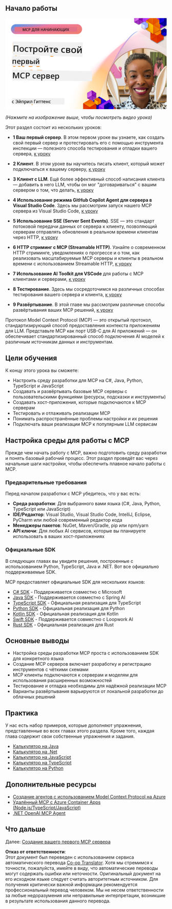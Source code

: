 <!--
CO_OP_TRANSLATOR_METADATA:
{
  "original_hash": "858362ce0118de3fec0f9114bf396101",
  "translation_date": "2025-08-18T13:19:38+00:00",
  "source_file": "03-GettingStarted/README.md",
  "language_code": "ru"
}
-->
## Начало работы  

[![Создайте свой первый MCP сервер](../../../translated_images/04.0ea920069efd979a0b2dad51e72c1df7ead9c57b3305796068a6cee1f0dd6674.ru.png)](https://youtu.be/sNDZO9N4m9Y)

_(Нажмите на изображение выше, чтобы посмотреть видео урока)_

Этот раздел состоит из нескольких уроков:

- **1 Ваш первый сервер**. В этом первом уроке вы узнаете, как создать свой первый сервер и протестировать его с помощью инструмента инспекции — полезного способа тестирования и отладки вашего сервера, [к уроку](01-first-server/README.md)

- **2 Клиент**. В этом уроке вы научитесь писать клиент, который может подключаться к вашему серверу, [к уроку](02-client/README.md)

- **3 Клиент с LLM**. Ещё более эффективный способ написания клиента — добавить в него LLM, чтобы он мог "договариваться" с вашим сервером о том, что делать, [к уроку](03-llm-client/README.md)

- **4 Использование режима GitHub Copilot Agent для сервера в Visual Studio Code**. Здесь мы рассмотрим запуск нашего MCP сервера из Visual Studio Code, [к уроку](04-vscode/README.md)

- **5 Использование SSE (Server Sent Events)**. SSE — это стандарт потоковой передачи данных от сервера к клиенту, позволяющий серверам отправлять обновления в реальном времени клиентам через HTTP, [к уроку](05-sse-server/README.md)

- **6 HTTP стриминг с MCP (Streamable HTTP)**. Узнайте о современном HTTP стриминге, уведомлениях о прогрессе и о том, как реализовать масштабируемые MCP серверы и клиенты в реальном времени с использованием Streamable HTTP, [к уроку](06-http-streaming/README.md)

- **7 Использование AI Toolkit для VSCode** для работы с MCP клиентами и серверами, [к уроку](07-aitk/README.md)

- **8 Тестирование**. Здесь мы сосредоточимся на различных способах тестирования вашего сервера и клиента, [к уроку](08-testing/README.md)

- **9 Развёртывание**. В этой главе мы рассмотрим различные способы развёртывания ваших MCP решений, [к уроку](09-deployment/README.md)

Протокол Model Context Protocol (MCP) — это открытый протокол, стандартизирующий способ предоставления контекста приложениям для LLM. Представьте MCP как порт USB-C для AI приложений — он обеспечивает стандартизированный способ подключения AI моделей к различным источникам данных и инструментам.

## Цели обучения

К концу этого урока вы сможете:

- Настроить среду разработки для MCP на C#, Java, Python, TypeScript и JavaScript
- Создавать и развёртывать базовые MCP серверы с пользовательскими функциями (ресурсы, подсказки и инструменты)
- Создавать хост-приложения, которые подключаются к MCP серверам
- Тестировать и отлаживать реализации MCP
- Понимать распространённые проблемы настройки и их решения
- Подключать ваши реализации MCP к популярным LLM сервисам

## Настройка среды для работы с MCP

Прежде чем начать работу с MCP, важно подготовить среду разработки и понять базовый рабочий процесс. Этот раздел проведёт вас через начальные шаги настройки, чтобы обеспечить плавное начало работы с MCP.

### Предварительные требования

Перед началом разработки с MCP убедитесь, что у вас есть:

- **Среда разработки**: Для выбранного вами языка (C#, Java, Python, TypeScript или JavaScript)
- **IDE/Редактор**: Visual Studio, Visual Studio Code, IntelliJ, Eclipse, PyCharm или любой современный редактор кода
- **Менеджеры пакетов**: NuGet, Maven/Gradle, pip или npm/yarn
- **API ключи**: Для любых AI сервисов, которые вы планируете использовать в ваших хост-приложениях

### Официальные SDK

В следующих главах вы увидите решения, построенные с использованием Python, TypeScript, Java и .NET. Вот все официально поддерживаемые SDK.

MCP предоставляет официальные SDK для нескольких языков:
- [C# SDK](https://github.com/modelcontextprotocol/csharp-sdk) - Поддерживается совместно с Microsoft
- [Java SDK](https://github.com/modelcontextprotocol/java-sdk) - Поддерживается совместно с Spring AI
- [TypeScript SDK](https://github.com/modelcontextprotocol/typescript-sdk) - Официальная реализация для TypeScript
- [Python SDK](https://github.com/modelcontextprotocol/python-sdk) - Официальная реализация для Python
- [Kotlin SDK](https://github.com/modelcontextprotocol/kotlin-sdk) - Официальная реализация для Kotlin
- [Swift SDK](https://github.com/modelcontextprotocol/swift-sdk) - Поддерживается совместно с Loopwork AI
- [Rust SDK](https://github.com/modelcontextprotocol/rust-sdk) - Официальная реализация для Rust

## Основные выводы

- Настройка среды разработки MCP проста с использованием SDK для конкретного языка
- Создание MCP серверов включает разработку и регистрацию инструментов с чёткими схемами
- MCP клиенты подключаются к серверам и моделям для использования расширенных возможностей
- Тестирование и отладка необходимы для надёжной реализации MCP
- Варианты развёртывания варьируются от локальной разработки до облачных решений

## Практика

У нас есть набор примеров, которые дополняют упражнения, представленные во всех главах этого раздела. Кроме того, каждая глава содержит свои собственные упражнения и задания.

- [Калькулятор на Java](./samples/java/calculator/README.md)
- [Калькулятор на .Net](../../../03-GettingStarted/samples/csharp)
- [Калькулятор на JavaScript](./samples/javascript/README.md)
- [Калькулятор на TypeScript](./samples/typescript/README.md)
- [Калькулятор на Python](../../../03-GettingStarted/samples/python)

## Дополнительные ресурсы

- [Создание агентов с использованием Model Context Protocol на Azure](https://learn.microsoft.com/azure/developer/ai/intro-agents-mcp)
- [Удалённый MCP с Azure Container Apps (Node.js/TypeScript/JavaScript)](https://learn.microsoft.com/samples/azure-samples/mcp-container-ts/mcp-container-ts/)
- [.NET OpenAI MCP Agent](https://learn.microsoft.com/samples/azure-samples/openai-mcp-agent-dotnet/openai-mcp-agent-dotnet/)

## Что дальше

Далее: [Создание вашего первого MCP сервера](01-first-server/README.md)

**Отказ от ответственности**:  
Этот документ был переведен с использованием сервиса автоматического перевода [Co-op Translator](https://github.com/Azure/co-op-translator). Хотя мы стремимся к точности, пожалуйста, имейте в виду, что автоматические переводы могут содержать ошибки или неточности. Оригинальный документ на его исходном языке следует считать авторитетным источником. Для получения критически важной информации рекомендуется профессиональный перевод человеком. Мы не несем ответственности за любые недоразумения или неправильные интерпретации, возникшие в результате использования данного перевода.